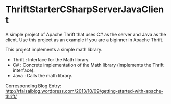 ThriftStarterCSharpServerJavaClient
===================================

A simple project of Apache Thrift that uses C# as the server and Java as the client. Use this project as an example if you are a biginner in Apache Thrift.

This project implements a simple math library.

* Thrift : Interface for the Math library.
* C# : Concrete implementation of the Math library (implements the Thrift interface).
* Java : Calls the math library. 


Corresponding Blog Entry: http://rfaisalblog.wordpress.com/2013/10/09/getting-started-with-apache-thrift/
